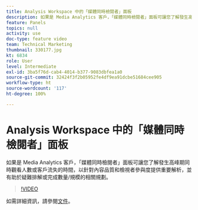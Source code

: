 ```yaml
---
title: Analysis Workspace 中的「媒體同時檢閱者」面板
description: 如果是 Media Analytics 客戶，「媒體同時檢閱者」面板可讓您了解發生高峰期同時觀看人數或客戶流失的時間，以針對內容品質和檢視者參與度提供重要解析，並有助於疑難排解或完成數量/規模的相關規劃。
feature: Panels
topics: null
activity: use
doc-type: feature video
team: Technical Marketing
thumbnail: 330177.jpg
kt: 6834
role: User
level: Intermediate
exl-id: 3ba5f76d-cab4-4014-b377-9083dbfea1a0
source-git-commit: 32424f3f2b05952fe4df9ea91dcbe51684cee905
workflow-type: ht
source-wordcount: '117'
ht-degree: 100%

---
```


# Analysis Workspace 中的「媒體同時檢閱者」面板

如果是 Media Analytics 客戶，「媒體同時檢閱者」面板可讓您了解發生高峰期同時觀看人數或客戶流失的時間，以針對內容品質和檢視者參與度提供重要解析，並有助於疑難排解或完成數量/規模的相關規劃。

>[!VIDEO](https://video.tv.adobe.com/v/330177/?quality=12&learn=on)

如需詳細資訊，請參閱[文件](https://experienceleague.adobe.com/docs/analytics/analyze/analysis-workspace/panels/media-concurrent-viewers.html?lang=zh-Hant#analysis-workspace)。
